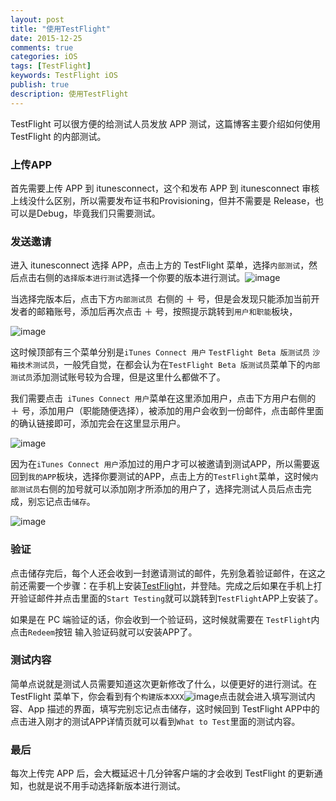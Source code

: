 ```yaml
---
layout: post
title: "使用TestFlight"
date: 2015-12-25
comments: true
categories: iOS
tags: [TestFlight]
keywords: TestFlight iOS
publish: true
description: 使用TestFlight
---
```


TestFlight 可以很方便的给测试人员发放 APP 测试，这篇博客主要介绍如何使用 TestFlight 的内部测试。

### 上传APP

首先需要上传 APP 到 itunesconnect，这个和发布 APP 到 itunesconnect 审核上线没什么区别，所以需要发布证书和Provisioning，但并不需要是 Release，也可以是Debug，毕竟我们只需要测试。

### 发送邀请

进入 itunesconnect 选择 APP，点击上方的 TestFlight 菜单，选择`内部测试`，然后点击右侧的`选择版本进行测试`选择一个你要的版本进行测试。![image](http://lc.yardwill.top/TestFlight1.jpg)

当选择完版本后，点击下方`内部测试员 `右侧的 ＋ 号，但是会发现只能添加当前开发者的邮箱账号，添加后再次点击 ＋ 号，按照提示跳转到`用户和职能`板块，

![image](http://lc.yardwill.top/TestFlight2.png)

这时候顶部有三个菜单分别是`iTunes Connect 用户` `TestFlight Beta 版测试员` `沙箱技术测试员`，一般凭自觉，在都会认为在`TestFlight Beta 版测试员`菜单下的`内部测试员`添加测试账号较为合理，但是这里什么都做不了。

我们需要点击` iTunes Connect 用户`菜单在这里添加用户，点击下方用户右侧的  ＋ 号，添加用户（职能随便选择），被添加的用户会收到一份邮件，点击邮件里面的确认链接即可，添加完会在这里显示用户。

![image](http://lc.yardwill.top/TestFlight3.png)

因为在`iTunes Connect 用户`添加过的用户才可以被邀请到测试APP，所以需要返回到`我的APP`板块，选择你要测试的APP，点击上方的`TestFlight`菜单，这时候`内部测试员`右侧的加号就可以添加刚才所添加的用户了，选择完测试人员后点击完成，别忘记点击`储存`。

![image](http://lc.yardwill.top/TestFlight4.jpg)

### 验证

点击储存完后，每个人还会收到一封邀请测试的邮件，先别急着验证邮件，在这之前还需要一个步骤：在手机上安装[TestFlight](https://itunes.apple.com/us/app/testflight/id899247664?mt=8)，并登陆。完成之后如果在手机上打开验证邮件并点击里面的`Start Testing`就可以跳转到`TestFlight`APP上安装了。

如果是在 PC 端验证的话，你会收到一个验证码，这时候就需要在 `TestFlight`内点击`Redeem`按钮 输入验证码就可以安装APP了。

### 测试内容

简单点说就是测试人员需要知道这次更新修改了什么，以便更好的进行测试。在 TestFlight 菜单下，你会看到有个`构建版本XXX`![image](http://lc.yardwill.top/TestFlight5.jpg)点击就会进入填写测试内容、App 描述的界面，填写完别忘记点击储存，这时候回到 TestFlight APP中的点击进入刚才的测试APP详情页就可以看到`What to Test`里面的测试内容。



### 最后

每次上传完 APP 后，会大概延迟十几分钟客户端的才会收到 TestFlight 的更新通知，也就是说不用手动选择新版本进行测试。
